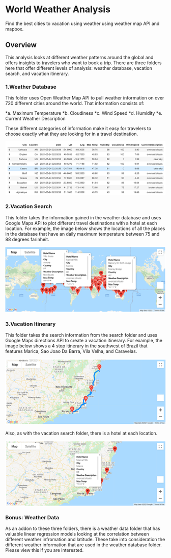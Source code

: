 # World Weather Analysis
Find the best cities to vacation using weather using weather map API and mapbox.

## Overview

This analysis looks at different weather patterns around the global and offers insights to travelers who want to book a trip. There are three folders here that offer different levels of analysis: weather database, vacation search, and vacation itinerary.

### 1.Weather Database

This folder uses Open Weather Map API to pull weather information on over 720 different cities around the world. That information consists of:

*a. Maximum Temperature
*b. Cloudiness
*c. Wind Speed
*d. Humidity
*e. Current Weather Description

These different categories of information make it easy for travelers to choose exactly what they are looking for in a travel destination.

![Vacation Map Dataframe](weather_database/city_data_df.png)

### 2.Vacation Search

This folder takes the information gained in the weather database and uses Google Maps API to plot different travel destinations with a hotel at each location. For example, the image below shows the locations of all the places in the database that have an daily maximum temperature between 75 and 88 degrees farinheit.

![vacation_search_map](vacation_search/weatherpy_vacation_map.png)

### 3.Vacation Itinerary

This folder takes the search information from the search folder and uses Google Maps directions API to create a vacation itinerary. For example, the image below shows a 4 stop itinerary in the southwest of Brazil that features Marica, Sao Joao Da Barra, Vila Velha, and Caravelas.

![vacation_itinerary_map](vacation_itinerary/weatherpy_travel_map.png)

Also, as with the vacation search folder, there is a hotel at each location.

![vacation_itinerary_markers](vacation_itinerary/weatherpy_travel_map_markers.png)

### Bonus: Weather Data

As an addon to these three folders, there is a weather data folder that has valuable linear regression models looking at the correlation between different weather infromation and latitude. These take into consideration the different weather information that are used in the weather database folder. Please view this if you are interested.
